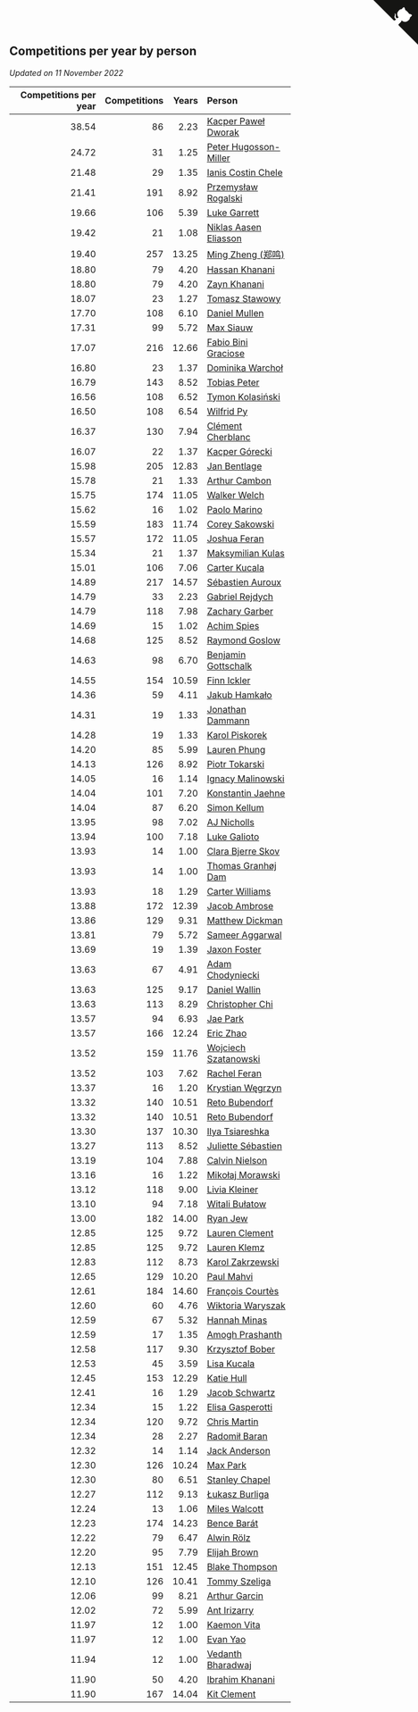 ## Competitions per year by person

*Updated on 11 November 2022*

| Competitions per year | Competitions | Years | Person |
| ---: | ---: | ---: | :--- |
| 38.54 | 86 | 2.23 | [Kacper Paweł Dworak](https://www.worldcubeassociation.org/persons/2020DWOR01) |
| 24.72 | 31 | 1.25 | [Peter Hugosson-Miller](https://www.worldcubeassociation.org/persons/2021HUGO01) |
| 21.48 | 29 | 1.35 | [Ianis Costin Chele](https://www.worldcubeassociation.org/persons/2021CHEL01) |
| 21.41 | 191 | 8.92 | [Przemysław Rogalski](https://www.worldcubeassociation.org/persons/2013ROGA02) |
| 19.66 | 106 | 5.39 | [Luke Garrett](https://www.worldcubeassociation.org/persons/2017GARR05) |
| 19.42 | 21 | 1.08 | [Niklas Aasen Eliasson](https://www.worldcubeassociation.org/persons/2021ELIA01) |
| 19.40 | 257 | 13.25 | [Ming Zheng (郑鸣)](https://www.worldcubeassociation.org/persons/2009ZHEN11) |
| 18.80 | 79 | 4.20 | [Hassan Khanani](https://www.worldcubeassociation.org/persons/2018KHAN26) |
| 18.80 | 79 | 4.20 | [Zayn Khanani](https://www.worldcubeassociation.org/persons/2018KHAN28) |
| 18.07 | 23 | 1.27 | [Tomasz Stawowy](https://www.worldcubeassociation.org/persons/2021STAW01) |
| 17.70 | 108 | 6.10 | [Daniel Mullen](https://www.worldcubeassociation.org/persons/2016MULL04) |
| 17.31 | 99 | 5.72 | [Max Siauw](https://www.worldcubeassociation.org/persons/2017SIAU02) |
| 17.07 | 216 | 12.66 | [Fabio Bini Graciose](https://www.worldcubeassociation.org/persons/2010GRAC02) |
| 16.80 | 23 | 1.37 | [Dominika Warchoł](https://www.worldcubeassociation.org/persons/2021WARC01) |
| 16.79 | 143 | 8.52 | [Tobias Peter](https://www.worldcubeassociation.org/persons/2014PETE03) |
| 16.56 | 108 | 6.52 | [Tymon Kolasiński](https://www.worldcubeassociation.org/persons/2016KOLA02) |
| 16.50 | 108 | 6.54 | [Wilfrid Py](https://www.worldcubeassociation.org/persons/2016PYWI01) |
| 16.37 | 130 | 7.94 | [Clément Cherblanc](https://www.worldcubeassociation.org/persons/2014CHER05) |
| 16.07 | 22 | 1.37 | [Kacper Górecki](https://www.worldcubeassociation.org/persons/2021GORE01) |
| 15.98 | 205 | 12.83 | [Jan Bentlage](https://www.worldcubeassociation.org/persons/2010BENT01) |
| 15.78 | 21 | 1.33 | [Arthur Cambon](https://www.worldcubeassociation.org/persons/2021CAMB01) |
| 15.75 | 174 | 11.05 | [Walker Welch](https://www.worldcubeassociation.org/persons/2011WELC01) |
| 15.62 | 16 | 1.02 | [Paolo Marino](https://www.worldcubeassociation.org/persons/2021MARI04) |
| 15.59 | 183 | 11.74 | [Corey Sakowski](https://www.worldcubeassociation.org/persons/2011SAKO01) |
| 15.57 | 172 | 11.05 | [Joshua Feran](https://www.worldcubeassociation.org/persons/2011FERA01) |
| 15.34 | 21 | 1.37 | [Maksymilian Kulas](https://www.worldcubeassociation.org/persons/2021KULA02) |
| 15.01 | 106 | 7.06 | [Carter Kucala](https://www.worldcubeassociation.org/persons/2015KUCA01) |
| 14.89 | 217 | 14.57 | [Sébastien Auroux](https://www.worldcubeassociation.org/persons/2008AURO01) |
| 14.79 | 33 | 2.23 | [Gabriel Rejdych](https://www.worldcubeassociation.org/persons/2020REJD01) |
| 14.79 | 118 | 7.98 | [Zachary Garber](https://www.worldcubeassociation.org/persons/2014GARB01) |
| 14.69 | 15 | 1.02 | [Achim Spies](https://www.worldcubeassociation.org/persons/2021SPIE01) |
| 14.68 | 125 | 8.52 | [Raymond Goslow](https://www.worldcubeassociation.org/persons/2014GOSL01) |
| 14.63 | 98 | 6.70 | [Benjamin Gottschalk](https://www.worldcubeassociation.org/persons/2016GOTT01) |
| 14.55 | 154 | 10.59 | [Finn Ickler](https://www.worldcubeassociation.org/persons/2012ICKL01) |
| 14.36 | 59 | 4.11 | [Jakub Hamkało](https://www.worldcubeassociation.org/persons/2018HAMK01) |
| 14.31 | 19 | 1.33 | [Jonathan Dammann](https://www.worldcubeassociation.org/persons/2021DAMM01) |
| 14.28 | 19 | 1.33 | [Karol Piskorek](https://www.worldcubeassociation.org/persons/2021PISK01) |
| 14.20 | 85 | 5.99 | [Lauren Phung](https://www.worldcubeassociation.org/persons/2016PHUN02) |
| 14.13 | 126 | 8.92 | [Piotr Tokarski](https://www.worldcubeassociation.org/persons/2013TOKA01) |
| 14.05 | 16 | 1.14 | [Ignacy Malinowski](https://www.worldcubeassociation.org/persons/2021MALI02) |
| 14.04 | 101 | 7.20 | [Konstantin Jaehne](https://www.worldcubeassociation.org/persons/2015JAEH01) |
| 14.04 | 87 | 6.20 | [Simon Kellum](https://www.worldcubeassociation.org/persons/2016KELL12) |
| 13.95 | 98 | 7.02 | [AJ Nicholls](https://www.worldcubeassociation.org/persons/2015NICH04) |
| 13.94 | 100 | 7.18 | [Luke Galioto](https://www.worldcubeassociation.org/persons/2015GALI02) |
| 13.93 | 14 | 1.00 | [Clara Bjerre Skov](https://www.worldcubeassociation.org/persons/2021SKOV01) |
| 13.93 | 14 | 1.00 | [Thomas Granhøj Dam](https://www.worldcubeassociation.org/persons/2021DAMT01) |
| 13.93 | 18 | 1.29 | [Carter Williams](https://www.worldcubeassociation.org/persons/2021WILL06) |
| 13.88 | 172 | 12.39 | [Jacob Ambrose](https://www.worldcubeassociation.org/persons/2010AMBR01) |
| 13.86 | 129 | 9.31 | [Matthew Dickman](https://www.worldcubeassociation.org/persons/2013DICK01) |
| 13.81 | 79 | 5.72 | [Sameer Aggarwal](https://www.worldcubeassociation.org/persons/2017AGGA01) |
| 13.69 | 19 | 1.39 | [Jaxon Foster](https://www.worldcubeassociation.org/persons/2021FOST01) |
| 13.63 | 67 | 4.91 | [Adam Chodyniecki](https://www.worldcubeassociation.org/persons/2017CHOD02) |
| 13.63 | 125 | 9.17 | [Daniel Wallin](https://www.worldcubeassociation.org/persons/2013WALL03) |
| 13.63 | 113 | 8.29 | [Christopher Chi](https://www.worldcubeassociation.org/persons/2014CHIC01) |
| 13.57 | 94 | 6.93 | [Jae Park](https://www.worldcubeassociation.org/persons/2015PARK24) |
| 13.57 | 166 | 12.24 | [Eric Zhao](https://www.worldcubeassociation.org/persons/2010ZHAO19) |
| 13.52 | 159 | 11.76 | [Wojciech Szatanowski](https://www.worldcubeassociation.org/persons/2011SZAT01) |
| 13.52 | 103 | 7.62 | [Rachel Feran](https://www.worldcubeassociation.org/persons/2015FERA01) |
| 13.37 | 16 | 1.20 | [Krystian Węgrzyn](https://www.worldcubeassociation.org/persons/2021WEGR01) |
| 13.32 | 140 | 10.51 | [Reto Bubendorf](https://www.worldcubeassociation.org/persons/2012BUBE01) |
| 13.32 | 140 | 10.51 | [Reto Bubendorf](https://www.worldcubeassociation.org/persons/2012BUBE01) |
| 13.30 | 137 | 10.30 | [Ilya Tsiareshka](https://www.worldcubeassociation.org/persons/2012TERE01) |
| 13.27 | 113 | 8.52 | [Juliette Sébastien](https://www.worldcubeassociation.org/persons/2014SEBA01) |
| 13.19 | 104 | 7.88 | [Calvin Nielson](https://www.worldcubeassociation.org/persons/2014NIEL03) |
| 13.16 | 16 | 1.22 | [Mikołaj Morawski](https://www.worldcubeassociation.org/persons/2021MORA01) |
| 13.12 | 118 | 9.00 | [Livia Kleiner](https://www.worldcubeassociation.org/persons/2013KLEI03) |
| 13.10 | 94 | 7.18 | [Witali Bułatow](https://www.worldcubeassociation.org/persons/2015BUAT01) |
| 13.00 | 182 | 14.00 | [Ryan Jew](https://www.worldcubeassociation.org/persons/2008JEWR01) |
| 12.85 | 125 | 9.72 | [Lauren Clement](https://www.worldcubeassociation.org/persons/2013KLEM01) |
| 12.85 | 125 | 9.72 | [Lauren Klemz](https://www.worldcubeassociation.org/persons/2013KLEM01) |
| 12.83 | 112 | 8.73 | [Karol Zakrzewski](https://www.worldcubeassociation.org/persons/2014ZAKR01) |
| 12.65 | 129 | 10.20 | [Paul Mahvi](https://www.worldcubeassociation.org/persons/2012MAHV01) |
| 12.61 | 184 | 14.60 | [François Courtès](https://www.worldcubeassociation.org/persons/2008COUR01) |
| 12.60 | 60 | 4.76 | [Wiktoria Waryszak](https://www.worldcubeassociation.org/persons/2018WARY01) |
| 12.59 | 67 | 5.32 | [Hannah Minas](https://www.worldcubeassociation.org/persons/2017MINA04) |
| 12.59 | 17 | 1.35 | [Amogh Prashanth](https://www.worldcubeassociation.org/persons/2021PRAS01) |
| 12.58 | 117 | 9.30 | [Krzysztof Bober](https://www.worldcubeassociation.org/persons/2013BOBE01) |
| 12.53 | 45 | 3.59 | [Lisa Kucala](https://www.worldcubeassociation.org/persons/2019KUCA01) |
| 12.45 | 153 | 12.29 | [Katie Hull](https://www.worldcubeassociation.org/persons/2010HULL01) |
| 12.41 | 16 | 1.29 | [Jacob Schwartz](https://www.worldcubeassociation.org/persons/2021SCHW01) |
| 12.34 | 15 | 1.22 | [Elisa Gasperotti](https://www.worldcubeassociation.org/persons/2021GASP01) |
| 12.34 | 120 | 9.72 | [Chris Martin](https://www.worldcubeassociation.org/persons/2013MART03) |
| 12.34 | 28 | 2.27 | [Radomił Baran](https://www.worldcubeassociation.org/persons/2020BARA02) |
| 12.32 | 14 | 1.14 | [Jack Anderson](https://www.worldcubeassociation.org/persons/2021ANDE05) |
| 12.30 | 126 | 10.24 | [Max Park](https://www.worldcubeassociation.org/persons/2012PARK03) |
| 12.30 | 80 | 6.51 | [Stanley Chapel](https://www.worldcubeassociation.org/persons/2016CHAP04) |
| 12.27 | 112 | 9.13 | [Łukasz Burliga](https://www.worldcubeassociation.org/persons/2013BURL01) |
| 12.24 | 13 | 1.06 | [Miles Walcott](https://www.worldcubeassociation.org/persons/2021WALC02) |
| 12.23 | 174 | 14.23 | [Bence Barát](https://www.worldcubeassociation.org/persons/2008BARA01) |
| 12.22 | 79 | 6.47 | [Alwin Rölz](https://www.worldcubeassociation.org/persons/2016ROLZ01) |
| 12.20 | 95 | 7.79 | [Elijah Brown](https://www.worldcubeassociation.org/persons/2015BROW03) |
| 12.13 | 151 | 12.45 | [Blake Thompson](https://www.worldcubeassociation.org/persons/2010THOM03) |
| 12.10 | 126 | 10.41 | [Tommy Szeliga](https://www.worldcubeassociation.org/persons/2012SZEL01) |
| 12.06 | 99 | 8.21 | [Arthur Garcin](https://www.worldcubeassociation.org/persons/2014GARC27) |
| 12.02 | 72 | 5.99 | [Ant Irizarry](https://www.worldcubeassociation.org/persons/2016IRIZ02) |
| 11.97 | 12 | 1.00 | [Kaemon Vita](https://www.worldcubeassociation.org/persons/2021VITA01) |
| 11.97 | 12 | 1.00 | [Evan Yao](https://www.worldcubeassociation.org/persons/2021YAOE02) |
| 11.94 | 12 | 1.00 | [Vedanth Bharadwaj](https://www.worldcubeassociation.org/persons/2021BHAR01) |
| 11.90 | 50 | 4.20 | [Ibrahim Khanani](https://www.worldcubeassociation.org/persons/2018KHAN27) |
| 11.90 | 167 | 14.04 | [Kit Clement](https://www.worldcubeassociation.org/persons/2008CLEM01) |


<a href="https://github.com/JustinTimeCuber/wca_statistics" class="github-corner" aria-label="View source on Github"><svg width="80" height="80" viewBox="0 0 250 250" style="fill:#151513; color:#fff; position: absolute; top: 0; border: 0; right: 0;" aria-hidden="true"><path d="M0,0 L115,115 L130,115 L142,142 L250,250 L250,0 Z"></path><path d="M128.3,109.0 C113.8,99.7 119.0,89.6 119.0,89.6 C122.0,82.7 120.5,78.6 120.5,78.6 C119.2,72.0 123.4,76.3 123.4,76.3 C127.3,80.9 125.5,87.3 125.5,87.3 C122.9,97.6 130.6,101.9 134.4,103.2" fill="currentColor" style="transform-origin: 130px 106px;" class="octo-arm"></path><path d="M115.0,115.0 C114.9,115.1 118.7,116.5 119.8,115.4 L133.7,101.6 C136.9,99.2 139.9,98.4 142.2,98.6 C133.8,88.0 127.5,74.4 143.8,58.0 C148.5,53.4 154.0,51.2 159.7,51.0 C160.3,49.4 163.2,43.6 171.4,40.1 C171.4,40.1 176.1,42.5 178.8,56.2 C183.1,58.6 187.2,61.8 190.9,65.4 C194.5,69.0 197.7,73.2 200.1,77.6 C213.8,80.2 216.3,84.9 216.3,84.9 C212.7,93.1 206.9,96.0 205.4,96.6 C205.1,102.4 203.0,107.8 198.3,112.5 C181.9,128.9 168.3,122.5 157.7,114.1 C157.9,116.9 156.7,120.9 152.7,124.9 L141.0,136.5 C139.8,137.7 141.6,141.9 141.8,141.8 Z" fill="currentColor" class="octo-body"></path></svg></a><style>.github-corner:hover .octo-arm{animation:octocat-wave 560ms ease-in-out}@keyframes octocat-wave{0%,100%{transform:rotate(0)}20%,60%{transform:rotate(-25deg)}40%,80%{transform:rotate(10deg)}}@media (max-width:500px){.github-corner:hover .octo-arm{animation:none}.github-corner .octo-arm{animation:octocat-wave 560ms ease-in-out}}</style>
